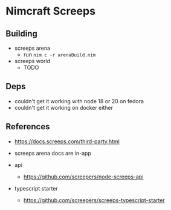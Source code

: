 # Nimcraft Screeps

## Building

- screeps arena
  - run `nim c -r arenaBuild.nim`
- screeps world
  - TODO

## Deps

- couldn't get it working with node 18 or 20 on fedora
- couldn't get it working on docker either

## References

- https://docs.screeps.com/third-party.html
- screeps arena docs are in-app

- api

  - https://github.com/screepers/node-screeps-api

- typescript starter
  - https://github.com/screepers/screeps-typescript-starter
